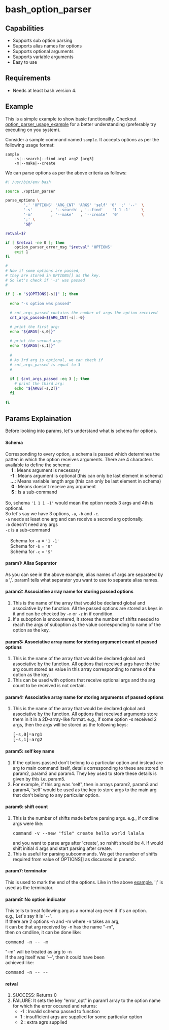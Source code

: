 # bash_option_parser

<h2>Capabilities</h2>

<ul>
  <li>
    Supports sub option parsing
  </li>
  <li>
    Supports alias names for options
  </li>
  <li>
    Supports optional arguments
  </li>
	<li>
    Supports variable arguments
  </li>
  <li>
    Easy to use
  </li>
</ul>

<h2>Requirements</h2>
<ul>
	<li>
		Needs at least bash version 4.
	</li>
</ul>


<h2>Example</h2>

This is a simple example to show basic functionailty. Checkout <a href="option_parser_usage_example">option_parser_usage_example</a> for a better understanding (preferably try executing on you system).

Consider a sample command named `sample`.
It accepts options as per the following usage format:

```
sample 
    -s|--search|--find arg1 arg2 [arg3]
    -m|--make|--create
```

We can parse options as per the above criteria as follows:

```bash
#! /usr/bin/env bash

source ./option_parser

parse_options \
		',' 'OPTIONS' 'ARG_CNT' 'ARGS' 'self' '0' ';' '--'  \
		'-s'        , '--search' , '--find'    '1 1 -1'     \
		'-m'        , '--make'   , '--create'  '0'          \
		';' \
		"$@"

retval=$?

if [ $retval -ne 0 ]; then
	option_parser_error_msg "$retval" 'OPTIONS'
	exit 1
fi

#
# Now if some options are passed,
# they are stored in OPTIONS[] as the key.
# So let's check if '-s' was passed
#

if [ -n "${OPTIONS[-s]}" ]; then
  
  echo "-s option was passed"

  # cnt_args_passed contains the number of args the option received
  cnt_args_passed=${ARG_CNT[-s]:-0}

  # print the first arg:
  echo "${ARGS[-s,0]}"
  
  # print the second arg:
  echo "${ARGS[-s,1]}"
  
  #
  # As 3rd arg is optional, we can check if
  # cnt_args_passed is equal to 3
  #
  
  if [ $cnt_args_passed -eq 3 ]; then
    # print the third arg:
    echo "${ARGS[-s,2]}"
  fi
  
fi
```

<h2>Params Explaination</h2>

Before looking into params, let's understand what is schema for options.

<h4>Schema</h4>

Corresponding to every option, a schema is passed which determines
the patten in which the option receives arguments.
There are 4 characters available to define the schema:
<br>
&nbsp;&nbsp;&nbsp;&nbsp;<b> 1 </b>: Means argument is necessary                                          <br>
&nbsp;&nbsp;&nbsp;&nbsp;<b>-1 </b>: Means argument is optional (this can only be last element in schema) <br>
&nbsp;&nbsp;&nbsp;&nbsp;<b>...</b>: Means variable length args (this can only be last element in schema) <br>
&nbsp;&nbsp;&nbsp;&nbsp;<b> 0 </b>: Means doesn't receive any argument                                   <br>
&nbsp;&nbsp;&nbsp;&nbsp;<b> S </b>: Is a sub-command                                                     <br>
<br>
So, schema `'1 1 1 -1'` would mean the option needs 3 args and 4th is optional.
<br>
So let's say we have 3 options, `-a`, `-b` and `-c`.
<br>
`-a` needs at least one arg and can receive a second arg optionally.   <br>
`-b` doesn't need any args                                             <br>
`-c` is a sub-command                                                  <br>
<br>
&nbsp;&nbsp;&nbsp;&nbsp;Schema for `-a` = `'1 -1'` <br>
&nbsp;&nbsp;&nbsp;&nbsp;Schema for `-b` = `'0'`    <br>
&nbsp;&nbsp;&nbsp;&nbsp;Schema for `-c` = `'S'`    <br>

<h4>param1: Alias Separator</h4>

As you can see in the above example, alias names of args are separated by a ','.
param1 tells what separator you want to use to separate alias names.

<h4>param2: Associative array name for storing passed options</h4>

<ol>
	<li>
		This is the name of the array that would be declared global and associative by the function.
		All the passed options are stored as keys in it and can be checked by <code>-n</code> or <code>-z</code> in if condition.
	</li>
	<li>
		If a suboption is encountered, it stores the number of shifts needed to reach the args of suboption
		as the value corresponding to name of the option as the key.
	</li>
</ol>

<h4>param3: Associative array name for storing argument count of passed options</h4>

<ol>
	<li>
		This is the name of the array that would be declared global and associative by the function.
		All options that received args have the the arg count stored as value in this array
		corresponding to name of the option as the key.
	</li>
	<li>
		This can be used with options that receive optional args and the arg count to be received is not certain.
	</li>
</ol>

<h4>param4: Associative array name for storing arguments of passed options</h4>

<ol>
	<li>
		This is the name of the array that would be declared global and associative by the function.
		All options that received arguments store them in it in a 2D-array-like format.
		e.g., if some option -s received 2 args, then the args will be stored as the following keys:<br>
<pre>
[-s,0]=arg1
[-s,1]=arg2
</pre>
	</li>
</ol>
	
<h4>param5: self key name</h4>

<ol>
	<li>
		If the options passed don't belong to a particular option and instead are arg to main command itself,
		details corresponding to these are stored in param2, param3 and param4. They key used
		to store these details is given by this i.e. param5.
	</li>
	<li>
		For example, if this arg was 'self', then in arrays param2, param3 and param4, 'self' would be used
		as the key to store args to the main arg that don't belong to any particular option.
	</li>
</ol>
	
<h4>param6: shift count</h4>

<ol>
	<li>
   	This is the number of shifts made before parsing args.
   	e.g., If cmdline args were like:	
<pre>
command -v --new "file" create hello world lalala
</pre>
		and you want to parse args after 'create', so nshift should be 4.
   	If would shift initial 4 args and start parsing after create.
	</li>
	<li>
   	This is useful for parsing subcommands. We get the number of shifts
   	required from value of OPTIONS[] as discussed in param2.
	</li>
</ol>

<h4>param7: terminator</h4>

This is used to mark the end of the options. Like in the above <a href="#example">example</a>, ';' is used as the terminator.

<h4>param8: No option indicator</h4>

This tells to treat following arg as a normal arg even if it's
an option.<br>
e.g., Let's say it is '--'. <br>
If there are 2 options -n and -m where -n takes an arg, <br>
it can be that arg received by -n has the name "-m", <br>
then on cmdline, it can be done like: <br>
<pre>
command -n -- -m
</pre>
"-m" will be treated as arg to -n <br>
If the arg itself was '--', then it could have been <br>
achieved like: <br>
<pre>
command -n -- --
</pre>

<h4>retval</h4>

<ol>
	<li>
		SUCCESS: Returns 0
	</li>
	<li>
		FAILURE: It sets the key "error_opt" in param1 array to the option name for which the error occured
		and returns:
		<ul>
			<li>
				-1 : Invalid schema passed to function
			</li>
			<li>
				1 : insufficient args are supplied for some particular option
			</li>
			<li>
				2 : extra agrs supplied
			</li>
		</ul>
	</li>
</ol>
